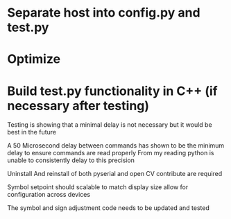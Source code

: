 # Separate host into config.py and test.py

# Optimize 
# Build test.py functionality in C++ (if necessary after testing) 

Testing is showing that a minimal delay is not necessary but it would be best in the future

A 50 Microsecond delay between commands has shown to be the minimum delay to ensure commands are read properly
From my reading python is unable to consistently delay to this precision

Uninstall And reinstall of both pyserial and open CV contribute are required

Symbol setpoint should scalable to match display size allow for configuration across devices

The symbol and sign adjustment code needs to be updated and tested